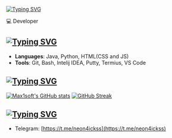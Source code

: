 
[![Typing SVG](https://readme-typing-svg.demolab.com?font=Orbitron&pause=1000&color=F7F7F7&random=false&width=435&lines=%F0%9F%91%8B+Hello+World!+I'm+Neon4ick)](https://guns.lol/neon4ick)

💻 Developer 

[![Typing SVG](https://readme-typing-svg.demolab.com?font=Orbitron&pause=1000&color=411FF7&random=false&width=435&lines=%F0%9F%8D%B3+Skills+and+Technologies)]((https://guns.lol/neon4ick))
--------------------------

*   **Languages**: Java, Python, HTML(CSS and JS)
*   **Tools**: Git, Bash, Intelij IDEA, Putty, Termius, VS Code

[![Typing SVG](https://readme-typing-svg.demolab.com?font=Orbitron&pause=1000&color=F70000&random=false&width=435&lines=%F0%9F%93%88+GitHub+Stats)](https://guns.lol/neon4ick)
---------------

[![Max1soft's GitHub stats](https://github-readme-stats.vercel.app/api?username=neon4icks44&show_icons=true&theme=jolly)](https://guns.lol/neon4ick)
[![GitHub Streak](https://streak-stats.demolab.com?user=neon4icks44&theme=catppuccin-macchiato)](https://guns.lol/neon4ick)

[![Typing SVG](https://readme-typing-svg.demolab.com?font=Orbitron&pause=1000&color=3115F7&random=false&width=435&lines=%F0%9F%93%AB+Get+in+Touch)](https://guns.lol/neon4ick)
---------------

*   Telegram: [https://t.me/neon4ickss](https://t.me/neon4ickss)
